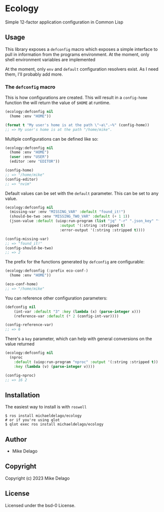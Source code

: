 # Ecology

Simple 12-factor application configuration in Common Lisp

## Usage

This library exposes a `defconfig` macro which exposes a simple interface to pull in information from the programs environment. At the moment, only shell environment variables are implemented

At the moment, only `env` and `default` configuration resolvers exist. As I need them, I'll probably add more.

### The `defconfig` macro

This is how configurations are created. This will result in a `config-home` function the will return the value of `$HOME` at runtime.

```lisp
(ecology:defconfig nil
  (home :env "HOME"))

(format t "My user's home is at the path \"~a\".~%" (config-home))
;; => My user's home is at the path "/home/mike".
```

Multiple configurations can be defined like so:

```lisp
(ecology:defconfig nil
  (home :env "HOME")
  (user :env "USER")
  (editor :env "EDITOR"))

(config-home)
;; => "/home/mike"
(config-editor)
;; => "nvim"
```

Default values can be set with the `default` parameter. This can be set to any value.

```lisp
(ecology:defconfig nil
  (missing-var :env "MISSING_VAR" :default "found_it!")
  (should-be-two :env "MISSING_TWO_VAR" :default (+ 1 1))
  (json-value :default (uiop:run-program (list "jq" "-r" ".json_key" "foo.json")
                         :output '(:string :stripped t)
                         :error-output '(:string :stripped t))))

(config-missing-var)
;; => "found_it!"
(config-should-be-two)
;; => 2
```

The prefix for the functions generated by `defconfig` are configurable:

```lisp
(ecology:defconfig (:prefix eco-conf-)
  (home :env "HOME"))

(eco-conf-home)
;; => "/home/mike"
```

You can reference other configuration parameters:

```lisp
(defconfig nil
    (int-var :default "3" :key (lambda (x) (parse-integer x)))
    (reference-var :default (* 2 (config-int-var))))

(config-reference-var)
;; => 6
```

There's a `key` parameter, which can help with general conversions on the value returned

```lisp
(ecology:defconfig nil
  (nproc
    :default (uiop:run-program "nproc" :output '(:string :stripped t))
    :key (lambda (v) (parse-integer v))))

(config-nproc)
;; => 16 2
```

## Installation

The easiest way to install is with `roswell`

```console
$ ros install michaeldelago/ecology
# or if you're using qlot
$ qlot exec ros install michaeldelago/ecology
```

## Author

* Mike Delago

## Copyright

Copyright (c) 2023 Mike Delago

## License

Licensed under the bsd-0 License.
